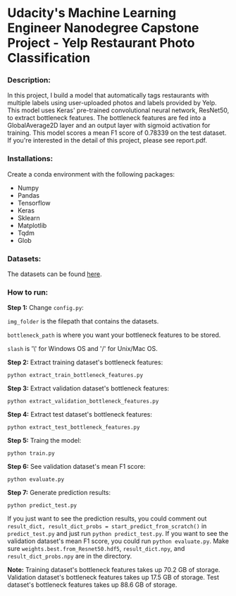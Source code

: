 # Udacity's Machine Learning Engineer Nanodegree Capstone Project - Yelp Restaurant Photo Classification

### Description:
In this project, I build a model that automatically tags restaurants with multiple labels using user-uploaded photos and labels provided by Yelp. This model uses Keras' pre-trained convolutional neural network, ResNet50, to extract bottleneck features. The bottleneck features are fed into a GlobalAverage2D layer and an output layer with sigmoid activation for training. This model scores a mean F1 score of 0.78339 on the test dataset. If you're interested in the detail of this project, please see report.pdf.

### Installations:
Create a conda environment with the following packages:
* Numpy
* Pandas
* Tensorflow
* Keras
* Sklearn
* Matplotlib
* Tqdm
* Glob

### Datasets:
The datasets can be found [here](https://www.kaggle.com/c/yelp-restaurant-photo-classification/data).

### How to run:
**Step 1:** Change `config.py`:

`img_folder` is the filepath that contains the datasets.

`bottleneck_path` is where you want your bottleneck features to be stored.

`slash` is '\\' for Windows OS and '/' for Unix/Mac OS.

**Step 2:** Extract training dataset's bottleneck features:
```
python extract_train_bottleneck_features.py
```

**Step 3:** Extract validation dataset's bottleneck features:
```
python extract_validation_bottleneck_features.py
```

**Step 4:** Extract test dataset's bottleneck features:
```
python extract_test_bottleneck_features.py
```

**Step 5:** Traing the model:
```
python train.py
```

**Step 6:** See validation dataset's mean F1 score:
```
python evaluate.py
```

**Step 7:** Generate prediction results:
```
python predict_test.py
```

If you just want to see the prediction results, you could comment out `result_dict, result_dict_probs = start_predict_from_scratch()` in `predict_test.py` and just run `python predict_test.py`. If you want to see the validation dataset's mean F1 score, you could run `python evaluate.py`. Make sure `weights.best.from_Resnet50.hdf5`, `result_dict.npy`, and `result_dict_probs.npy` are in the directory.

**Note:** Training dataset's bottleneck features takes up 70.2 GB of storage. Validation dataset's bottleneck features takes up 17.5 GB of storage. Test dataset's bottleneck features takes up 88.6 GB of storage.
